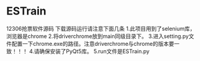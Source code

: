 # ESTrain
12306抢票软件源码
下载源码运行请注意下面几条
1.此项目用到了selenium库，浏览器是chrome
2.将driverchrome放到main同级目录下。
3.进入setting.py文件配置一下chrome.exe的路径。注意driverchrome与chrome的版本要一致！！！
4.请确保安装了PyQt5库。
5.run文件是ESTrain.py
